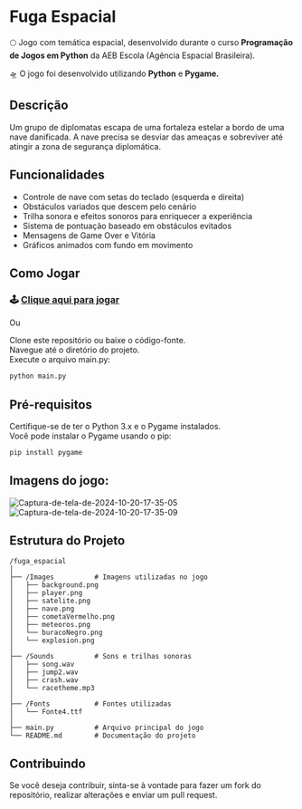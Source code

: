 # **Fuga Espacial**

🌕 Jogo com temática espacial, desenvolvido durante o curso **Programação de Jogos em Python** da AEB Escola (Agência Espacial Brasileira).

🛸 O jogo foi desenvolvido utilizando **Python** e **Pygame.**

## Descrição

Um grupo de diplomatas escapa de uma fortaleza estelar a bordo de uma nave danificada. A nave precisa se desviar das ameaças e sobreviver até atingir a zona de segurança diplomática.

## Funcionalidades

- Controle de nave com setas do teclado (esquerda e direita)
- Obstáculos variados que descem pelo cenário
- Trilha sonora e efeitos sonoros para enriquecer a experiência
- Sistema de pontuação baseado em obstáculos evitados
- Mensagens de Game Over e Vitória
- Gráficos animados com fundo em movimento
  
## Como Jogar

### 🕹️ [Clique aqui para jogar](https://karineyasmin.github.io/FugaEspacialWeb/)

Ou


Clone este repositório ou baixe o código-fonte.<br>
Navegue até o diretório do projeto.<br>
Execute o arquivo main.py:

```bash
python main.py
```

## Pré-requisitos

Certifique-se de ter o Python 3.x e o Pygame instalados. <br>
Você pode instalar o Pygame usando o pip:

```bash
pip install pygame
```
## Imagens do jogo:

<img src="https://i.ibb.co/9HrwKzQ/Captura-de-tela-de-2024-10-20-17-35-05.png" alt="Captura-de-tela-de-2024-10-20-17-35-05" border="0">

<img src="https://i.ibb.co/KFXJ6Pb/Captura-de-tela-de-2024-10-20-17-35-09.png" alt="Captura-de-tela-de-2024-10-20-17-35-09" border="0">

## Estrutura do Projeto
```
/fuga_espacial
│
├── /Images          # Imagens utilizadas no jogo
│   ├── background.png
│   ├── player.png
│   ├── satelite.png
│   ├── nave.png
│   ├── cometaVermelho.png
│   ├── meteoros.png
│   └── buracoNegro.png
│   └── explosion.png
│
├── /Sounds          # Sons e trilhas sonoras
│   ├── song.wav
│   ├── jump2.wav
│   ├── crash.wav
│   └── racetheme.mp3
│
├── /Fonts           # Fontes utilizadas
│   └── Fonte4.ttf
│
├── main.py          # Arquivo principal do jogo
└── README.md        # Documentação do projeto
```


## Contribuindo
Se você deseja contribuir, sinta-se à vontade para fazer um fork do repositório, realizar alterações e enviar um pull request.

